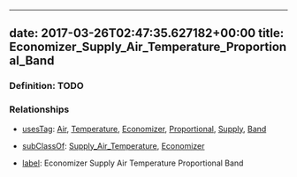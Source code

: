 
---
date: 2017-03-26T02:47:35.627182+00:00
title: Economizer_Supply_Air_Temperature_Proportional_Band
---
### Definition: TODO

### Relationships

* [usesTag](https://brickschema.org/schema/1.0/BrickFrame#usesTag): [Air](https://brickschema.org/schema/1.0/BrickTag#Air), [Temperature](https://brickschema.org/schema/1.0/BrickTag#Temperature), [Economizer](https://brickschema.org/schema/1.0/BrickTag#Economizer), [Proportional](https://brickschema.org/schema/1.0/BrickTag#Proportional), [Supply](https://brickschema.org/schema/1.0/BrickTag#Supply), [Band](https://brickschema.org/schema/1.0/BrickTag#Band)

* [subClassOf](http://www.w3.org/2000/01/rdf-schema#subClassOf): [Supply_Air_Temperature](https://brickschema.org/schema/1.0/Brick#Supply_Air_Temperature), [Economizer](https://brickschema.org/schema/1.0/Brick#Economizer)

* [label](http://www.w3.org/2000/01/rdf-schema#label): Economizer Supply Air Temperature Proportional Band
